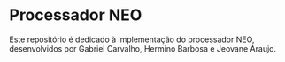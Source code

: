 # Processador NEO

Este repositório é dedicado à implementação do processador NEO, desenvolvidos por Gabriel Carvalho, Hermino Barbosa e Jeovane Araujo.
